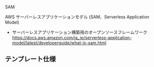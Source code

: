 SAM


AWS サーバーレスアプリケーションモデル (SAM、Serverless Application Model) 
- サーバーレスアプリケーション構築用のオープンソースフレームワーク
https://docs.aws.amazon.com/ja_jp/serverless-application-model/latest/developerguide/what-is-sam.html


## テンプレート仕様
